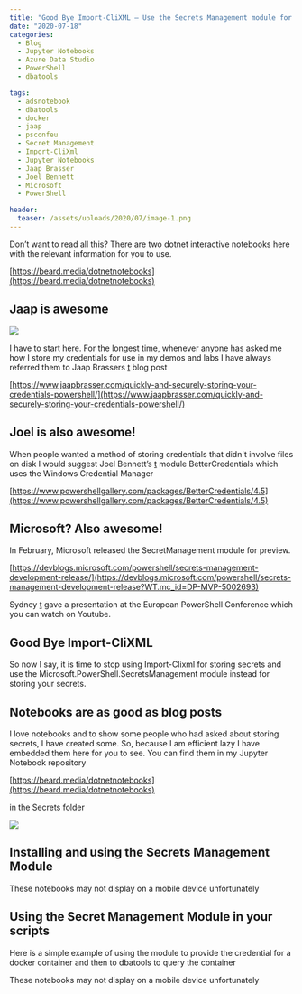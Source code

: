 ```yaml
---
title: "Good Bye Import-CliXML – Use the Secrets Management module for your labs and demos"
date: "2020-07-18" 
categories:
  - Blog
  - Jupyter Notebooks
  - Azure Data Studio
  - PowerShell
  - dbatools

tags:
  - adsnotebook
  - dbatools
  - docker
  - jaap
  - psconfeu
  - Secret Management
  - Import-CliXml
  - Jupyter Notebooks
  - Jaap Brasser
  - Joel Bennett
  - Microsoft
  - PowerShell

header:
  teaser: /assets/uploads/2020/07/image-1.png
---
```

Don’t want to read all this? There are two dotnet interactive notebooks here with the relevant information for you to use.  
  
[https://beard.media/dotnetnotebooks](https://beard.media/dotnetnotebooks)

Jaap is awesome
---------------

![](https://pbs.twimg.com/media/DBbP9lHXYAAopb3?format=jpg&name=4096x4096)

I have to start here. For the longest time, whenever anyone has asked me how I store my credentials for use in my demos and labs I have always referred them to Jaap Brassers [t](https://twitter.com/Jaap_Brasser) blog post

[https://www.jaapbrasser.com/quickly-and-securely-storing-your-credentials-powershell/](https://www.jaapbrasser.com/quickly-and-securely-storing-your-credentials-powershell/)

Joel is also awesome!
---------------------

When people wanted a method of storing credentials that didn't involve files on disk I would suggest Joel Bennett’s [t](https://twitter.com/jaykul) module BetterCredentials which uses the Windows Credential Manager  
  
[https://www.powershellgallery.com/packages/BetterCredentials/4.5](https://www.powershellgallery.com/packages/BetterCredentials/4.5)

Microsoft? Also awesome!
------------------------

In February, Microsoft released the SecretManagement module for preview.

[https://devblogs.microsoft.com/powershell/secrets-management-development-release/](https://devblogs.microsoft.com/powershell/secrets-management-development-release?WT.mc_id=DP-MVP-5002693)

Sydney [t](https://twitter.com/sydneysmithreal) gave a presentation at the European PowerShell Conference which you can watch on Youtube.

Good Bye Import-CliXML
----------------------

So now I say, it is time to stop using Import-Clixml for storing secrets and use the Microsoft.PowerShell.SecretsManagement module instead for storing your secrets.

Notebooks are as good as blog posts
-----------------------------------

I love notebooks and to show some people who had asked about storing secrets, I have created some. So, because I am efficient lazy I have embedded them here for you to see. You can find them in my Jupyter Notebook repository  
  
[https://beard.media/dotnetnotebooks](https://beard.media/dotnetnotebooks)  
  
in the Secrets folder

![](https://blog.robsewell.com/assets/uploads/2020/07/image-1.png?resize=630%2C349&ssl=1)

Installing and using the Secrets Management Module
--------------------------------------------------

These notebooks may not display on a mobile device unfortunately
<SCRIPT src="https://gist.github.com/SQLDBAWithABeard/43921494f40dc1461d59445eb44a73ff.js"></SCRIPT>

Using the Secret Management Module in your scripts
--------------------------------------------------

Here is a simple example of using the module to provide the credential for a docker container and then to dbatools to query the container

These notebooks may not display on a mobile device unfortunately
<SCRIPT src="https://gist.github.com/SQLDBAWithABeard/68d34d9ccd58bb6a0da1a7287ffe38a1.js"></SCRIPT>


